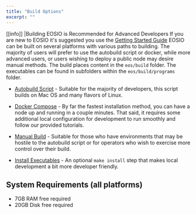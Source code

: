 ```yaml
---
title: "Build Options"
excerpt: ""
---
```

[[info]]
|Building EOSIO is Recommended for Advanced Developers
If you are new to EOSIO it's suggested you use the [Getting Started Guide](doc:docker-quickstart)
EOSIO can be built on several platforms with various paths to building. The majority of users will prefer to use the autobuild script or docker, while more advanced users, or users wishing to deploy a public node may desire manual methods. The build places content in the `eos/build` folder. The executables can be found in subfolders within the `eos/build/programs` folder.

- [Autobuild Script](doc:autobuild-script)  - Suitable for the majority of developers, this script builds on Mac OS and many flavors of Linux.

- [Docker Compose](doc:docker) - By far the fastest installation method, you can have a node up and running in a couple minutes. That said, it requires some additional local configuration for development to run smoothly and follow our provided tutorials.

- [Manual Build](doc:manually-build)  - Suitable for those who have environments that may be hostile to the autobuild script or for operators who wish to exercise more control over their build.

- [Install Executables](doc:install-executables)  - An optional `make install` step that makes local development a bit more developer friendly.
## System Requirements (all platforms)
- 7GB RAM free required
- 20GB Disk free required